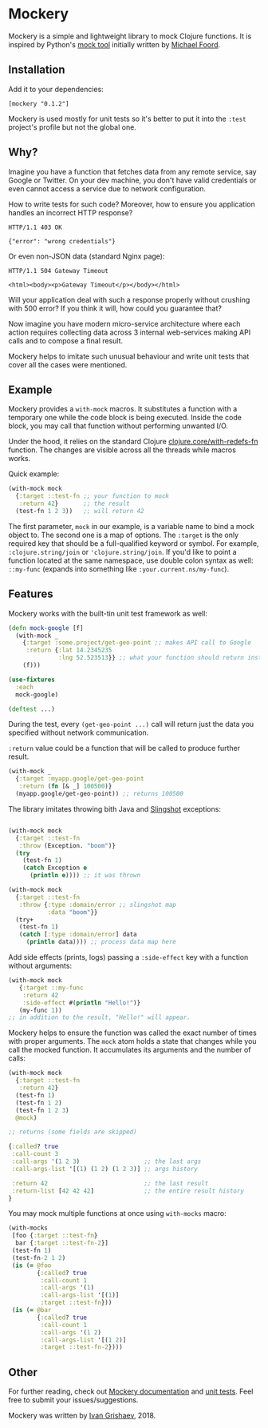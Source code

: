 # Mockery

[url-mock-2]:http://www.voidspace.org.uk/python/mock/
[url-ivan]:http://grishaev.me/
[url-foord]:http://www.voidspace.org.uk/python/weblog/index.shtml
[url-redefs]:https://clojuredocs.org/clojure.core/with-redefs-fn
[url-sling]:https://github.com/scgilardi/slingshot
[url-docs]:http://grishaev.me/mockery/
[url-tests]:https://github.com/igrishaev/mockery/blob/master/test/mockery/core_test.clj

Mockery is a simple and lightweight library to mock Clojure functions. It is
inspired by Python's [mock tool][url-mock-2] initially written
by [Michael Foord][url-foord].

## Installation

Add it to your dependencies:

`[mockery "0.1.2"]`

Mockery is used mostly for unit tests so it's better to put it into the `:test`
project's profile but not the global one.

## Why?

Imagine you have a function that fetches data from any remote service, say
Google or Twitter. On your dev machine, you don't have valid credentials or even
cannot access a service due to network configuration.

How to write tests for such code? Moreover, how to ensure you application
handles an incorrect HTTP response?

```
HTTP/1.1 403 OK

{"error": "wrong credentials"}
```

Or even non-JSON data (standard Nginx page):

```
HTTP/1.1 504 Gateway Timeout

<html><body><p>Gateway Timeout</p></body></html>
```

Will your application deal with such a response properly without crushing with
500 error? If you think it will, how could you guarantee that?

Now imagine you have modern micro-service architecture where each action
requires collecting data across 3 internal web-services making API calls and to
compose a final result.

Mockery helps to imitate such unusual behaviour and write unit tests that cover
all the cases were mentioned.

## Example

Mockery provides a `with-mock` macros. It substitutes a function with a
temporary one while the code block is being executed. Inside the code block, you
may call that function without performing unwanted I/O.

Under the hood, it relies on the standard
Clojure [clojure.core/with-redefs-fn][url-redefs] function. The changes are
visible across all the threads while macros works.

Quick example:

```clojure
(with-mock mock
  {:target ::test-fn ;; your function to mock
   :return 42}       ;; the result
  (test-fn 1 2 3))   ;; will return 42
```

The first parameter, `mock` in our example, is a variable name to bind a mock
object to. The second one is a map of options. The `:target` is the only
required key that should be a full-qualified keyword or symbol. For example,
`:clojure.string/join` or `'clojure.string/join`. If you'd like to point a
function located at the same namespace, use double colon syntax as well:
`::my-func` (expands into something like `:your.current.ns/my-func`).

## Features

Mockery works with the built-tin unit test framework as well:

```clojure
(defn mock-google [f]
  (with-mock _
    {:target :some.project/get-geo-point ;; makes API call to Google
     :return {:lat 14.2345235
              :lng 52.523513}} ;; what your function should return instead
    (f)))

(use-fixtures
  :each
  mock-google)

(deftest ...)
```

During the test, every `(get-geo-point ...)` call will return just the data you
specified without network communication.

`:return` value could be a function that will be called to produce further
result.


```clojure
(with-mock _
  {:target :myapp.google/get-geo-point
   :return (fn [& _] 100500)}
  (myapp.google/get-geo-point)) ;; returns 100500
```

The library imitates throwing bith Java and [Slingshot][url-sling] exceptions:

```clojure

(with-mock mock
  {:target ::test-fn
   :throw (Exception. "boom")}
  (try
    (test-fn 1)
    (catch Exception e
      (println e)))) ;; it was thrown

(with-mock mock
  {:target ::test-fn
   :throw {:type :domain/error ;; slingshot map
           :data "boom"}}
  (try+
   (test-fn 1)
   (catch [:type :domain/error] data
     (println data)))) ;; process data map here
```

Add side effects (prints, logs) passing a `:side-effect` key with a function
without arguments:

```clojure
(with-mock mock
   {:target ::my-func
    :return 42
    :side-effect #(println "Hello!")}
   (my-func 1))
;; in addition to the result, "Hello!" will appear.
```

Mockery helps to ensure the function was called the exact number of times with
proper arguments. The `mock` atom holds a state that changes while you call the
mocked function. It accumulates its arguments and the number of calls:

```clojure
(with-mock mock
  {:target ::test-fn
   :return 42}
  (test-fn 1)
  (test-fn 1 2)
  (test-fn 1 2 3)
  @mock)

;; returns (some fields are skipped)

{:called? true
 :call-count 3
 :call-args '(1 2 3)                  ;; the last args
 :call-args-list '[(1) (1 2) (1 2 3)] ;; args history

 :return 42                           ;; the last result
 :return-list [42 42 42]              ;; the entire result history
}
 ```

You may mock multiple functions at once using `with-mocks` macro:

```clojure
(with-mocks
 [foo {:target ::test-fn}
  bar {:target ::test-fn-2}]
 (test-fn 1)
 (test-fn-2 1 2)
 (is (= @foo
        {:called? true
         :call-count 1
         :call-args '(1)
         :call-args-list '[(1)]
         :target ::test-fn}))
 (is (= @bar
        {:called? true
         :call-count 1
         :call-args '(1 2)
         :call-args-list '[(1 2)]
         :target ::test-fn-2})))
```

## Other

For further reading, check out [Mockery documentation][url-docs]
and [unit tests][url-tests]. Feel free to submit your issues/suggestions.

Mockery was written by [Ivan Grishaev][url-ivan], 2018.
